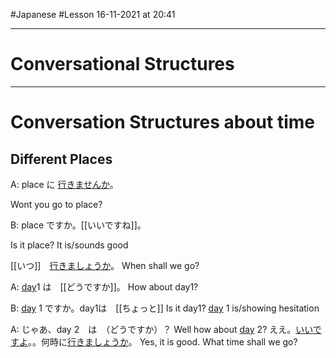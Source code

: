 #Japanese #Lesson 
16-11-2021 at 20:41

---
# Conversational Structures
---


# Conversation Structures about time 

## Different Places 

A: place に [行きませんか](行きます.md)。

Wont you go to place?

B: place ですか。[[いいですね]]。


Is it place? It is/sounds good

[[いつ]]　[行きましょうか](行きます.md)。
When shall we go?

A: [day](Days%20Of%20The%20Week%20&%20Time%20Vocab.md)1 は　[[どうですか]]。
How about day1?

B:  [day](Days%20Of%20The%20Week%20&%20Time%20Vocab.md) 1 ですか。day1は　[[ちょっと]]
Is it day1? [day](Days%20Of%20The%20Week%20&%20Time%20Vocab.md) 1 is/showing hesitation

A: じゃあ、day 2　は　（どうですか）？
Well how about [day](Days%20Of%20The%20Week%20&%20Time%20Vocab.md) 2?
ええ。[いいですよ](いいですね.md)。。何時に[行きましょうか](行きます.md)。
Yes, it is good. What time shall we go?